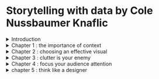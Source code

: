 # Storytelling with data by Cole Nussbaumer Knaflic

<details> 
<summary>Introduction</summary>
Pas d’éducation sur la data viz pourtant c’est une compétence clé pour transformer des données en aide à la décision   
Auteurs ont travaillé sur la partie Data dans les HR (projet oxygen) : Google veut être data même dans les HR.   
Liens : [https://www.storytellingwithdata.com/books](https://www.storytellingwithdata.com/books)
</details>

<details>
<summary>Chapter 1 : the importance of context</summary>

# Exploratory vs explanatory testing
**Exploratory** phase : figure out what is interesting in datas - like hunting pers in oysters  
**Explanatory** space : communication of the analysis  
Exploratory space shouldn’t be shown. This book focus only on **explanatory**  

# Who
Your audience : try to narrow your target audience to have better efficiency  
Your relationship with the audience : do they trust you as an expert ?  

# What
What you want your audience to know ?  
Even if you recommend or prompt the wrong thing, it prompts the conversation focused on action.  

# How
Communication couldn’t be the same between audience.  

# Questions to ask for context
Deliverable you’re creating is at the request of someone else.  

- What background info is relevant ?
- What is the target audience ?
- What biases does our audience make them supportive or resistant ?
- What data is availible that would strengthen our case ?
- Where are the risks ?
- What a successfult outcome look like ?
- If you have a single sentence to tell your audience, what should you say  ?
- 3 minute story & big idea

Summarize the most important message in less than 3 minutes : help when meeting with your boss or any situation shorter.   
Big idea : summarize in one single sentence  
</details>

<details>
<summary>Chapter 2 : choosing an effective visual</summary>
Author use only a dozen of different types of visuals : 

## Simple text
Simple text : when you have 1 or 2 numbers use a simple text 
![Untitled](img/Untitled.png)

## Table
- if you need to communicate multiple different units of measure it’s easier with a table.
- using a table in a live presentation isn’t a good idea : as audience reads it, you lose their ears.
- use light or no borders to focus attention on data  
- heatmap : use color saturation to provide visual cues of potential point of interests

##Graphs
Well designed graphs get the info across more quickly than a well-designed table

### Points
Scatterplots useful for showing relationship between 2 things. Most used in scientific area. 
![Untitled](img/Untitled%201.png)

### Lines

#### Line graphs
Line graphs are used to display continuous data. Make no sense for categorical datas. You could have :
- several series
- Display min, max and avg

#### Slopegraph
Slopegraphs can be useful when you have two time periods or points of comparison and want to quickly show relative increases and decreases or differences across various categories between the two data points.

### Bars

#### Very Common
Bar charts should be leveraged because they are common : it takes less brain power to your audience to understand it

#### Baseline
Because how bar charts compare bars, it’s important baseline starts at zero (or it’s a false comparison). Do not apply to line charts (since it focus on relative position) but be clear to baseline is not zero. 

#### Label or axis ?
Choice to label data charts and remove axis depend on intention. If you want to give a big picture, keep the axis. If data values are important, use only labels.  

#### Bar width
Bars should be wider than white space between bars. But if too wide, audience could compare area instead of height
#### Types of bar charts

##### Vertical bar chart
Or column chart. It's plain vanilla bat chart. 
Could be multi series but use it with caution. Choose carefully category’s order
##### Stacked vertical bar chart
Usage more limited
You can only compare the bottom serie (the one attached to the X axis)
Could represent percentage or absolute value (but be sure to include also absolute value if percentage is choosen)
##### Waterfall chart
- Pull apart pieces of a stacked bar chart
- Show a starting point, increase, decrease and resulting end point
Could be reproduced by a stacked vertical bar chart with a not visible first serie
![Screenshot- 20220602 075945.jpg](img/Screenshot_20220602_075945.jpg)
##### Horizontal bar chart
Most simple go-to graph.
Easy to read :
- If category names are long
- Fit to the way we process info, from left to right
![Screenshot 20220602 081551.jpg](img/Screenshot_20220602_081551.jpg)
- Area
Avoid in general area graph, a humans, don't evaluate well areas but could useful when need to compare values of different magnitudes…
![Screenshot 20220613 075350.jpg](img/Screenshot_20220613_075350.jpg)

### Pie charts and 3d are evils
People aren’t good to evaluate angle and area, pie charts should be replaced by vertical pie chart. 
Donuts are also evil, people have to compare arc values. 
![Screenshot 20220613 081558.jpg](img/Screenshot_20220613_081558.jpg)
Best is bar chart, ordered from greatest to least (or ordering of categoryif it has a sense). 
### Usage of multi series graph
Don’t use it : it takes too much time to be read
Strategy :
- Label the data points
- Split the graph
- Use color (same for axis and data points) but color could be used in a more useful manner
![Screenshot 20220615 075512.jpg](img/Screenshot_20220615_075512.jpg)
When you display two datasets on same axis, you imply a relationship between the twos. 
</details>            


<details>
<summary> Chapter 3 : clutter is your enemy</summary>
# Cognitive load
Cognitive load : mental effort required to learn new information  
Every element take cognitive load, so it should bring max cognitive value.   
Example slides over complicated, you decide not to read them.   
In his book The Visual Display of Quantitative Information, Edward Tufte refers to maximizing the data-ink ratio, saying “the larger the share of a graphic’s ink devoted to data, the better (other relevant matters being equal).”  
# Clutter
Element that take space but don't increase understanding

## Gestalt principles of visual perception
- proximity : people see elements which are close as a group
- similarity : Objects of similar color, shape, size or orientation are perceived as related or belonging to part of a group.
- enclosure : draw a visual distinction
![actual-forecast](img/actual_forecast.png)
- closure: people like things to fit in the constructs already in our head
- continuity : our eyes sees naturally create continuity. Example : we could remove Y axis
- connection : we see datas as groups when they're connected by a line (more stronger association than color) : example : line chart
## lack of visual order
- text left or right aligned. Text center aligned do not create clean lines
Without visual cues, user will start at upper left and their eyes will do a 'z'. 
No white space is like a presenter which doesn't do any pause.
## good use of contrast
If something very important, we want our audience to see, we should make that one thing very different from the rest.
![good use of contrast](img/good_use_of_contrast.png)

## decluttering step by step
Scenario : you manage an IT team. In the past years, employees has left. You've heard more and more complaints.  
![before after](img/before_after.png)
</details>

<details><summary>Chapter 4 : focus your audience attention</summary>

## A brief lesson on memory
Short term memory limit is 4 chunks of memory. Dont use too much legends or colors.   
Solution : label the datas directly,   

## Preattentive attributes
Preattentive attributes : attributes which make your audience to see informations without thinkinng about it  
Useful because : 
- draw audience's attention quickly
- creating a visual hierarchy of info
![preattentive attributes](img/preattentive_attributes.png)

Colors : Using same colors to draw attention for all graphs in same dashboard is a good practice. It prevents mental fatigue. And pay attention to person colorblind. 
</details>

<details><summary>chapter 5 : think like a designer</summary>

# Affordance

## Highlight important stuff
Recommended to have 10% max pf the design to be highlighted    
Guidelines for highlight :   
- use bold. Do not use italics or underlining (not enough visbility)  
- avoid diffeerent fonts  
- use color sparingly. And genrally in concert with bold  
- use size to highlight  

## Eliminate distractions
- ask yourself, would eliminating this change anything ?  
- push non impacting message in the backgound : use light grey  

Example : use line chart to see trend over time  

![marriage rate](img/marriage_rate.png)

## Clear visual hierarchy of info
Pull some items to the forefront to indicate order they should process the information.  

# accessibility
Design should be accessible by people with different abilities or technical skills  
Don't overcomplicate : the more complicate it looks, the more time the audience will take they perceive it, and the less likely they are to spend time to understand it  
General rules : every chart must have a title and every axis must have a label  
Example : choose wisely your slide title, don't use the same on different slides. If you have a recommendation, put it here.  

## annotations
Use annotations 
![annotations](img/annotations.jpg)

# aesthetics
People are more willing to be patient when data Viz is pleasant
- use colours sparingly
- use alignnement
- use white space

![unaesthetic design](img/unaesthetic_design.jpg)

# acceptance

People wouldn't accept easily your new design because of 
they used to see the old design (people feel discomfort with change)
-articulate difference between new and old approach
- show side by side to demonstrate the differences
- provide multiple options and seek input
- ask feedback on on one by your more vocal member
</details>
